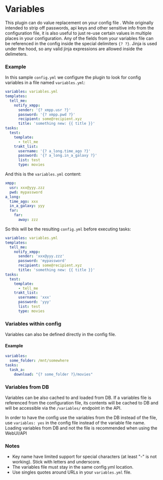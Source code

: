 # Variables

This plugin can do value replacement on your config file . While originally intended to strip off passwords, api keys and other sensitive info from the configuration file, it is also useful to just re-use certain values in multiple places in your configuration. Any of the fields from your variables file can be referenced in the config inside the special delimiters `{? ?}`. Jinja is used under the hood, so any valid jinja expressions are allowed inside the delimeters.

### Example
In this sample `config.yml` we configure the plugin to look for config variables in a file named `variables.yml`:

```yaml
variables: variables.yml
templates:
  tell_me:
    notify_xmpp:
      sender: '{? xmpp.usr ?}'
      password: '{? xmpp.pwd ?}'
      recipient: some@recipient.xyz
      title: 'something new: {{ title }}'
tasks:
  test:
    template:
      - tell_me
    trakt_list:
      username: '{? a_long.time_ago ?}'
      password: '{? a_long.in_a_galaxy ?}'
      list: test
      type: movies
```

And this is the `variables.yml` content:

```yaml
xmpp:
  usr: xxx@yyy.zzz
  pwd: mypassword
a_long:
  time_ago: xxx
  in_a_galaxy: yyy
  far:
    far:
      away: zzz
```

So this will be the resulting `config.yml` before executing tasks:

```yaml
variables: variables.yml
templates:
  tell_me:
    notify_xmpp:
      sender: 'xxx@yyy.zzz'
      password: 'mypassword'
      recipient: some@recipient.xyz
      title: 'something new: {{ title }}'
tasks:
  test:
    template:
      - tell_me
    trakt_list:
      username: 'xxx'
      password: 'yyy'
      list: test
      type: movies
```
### Variables within config
Variables can also be defined directly in the config file.
#### Example
```yaml
variables:
  some_folder: /mnt/somewhere
tasks:
  task_a:
    download: "{? some_folder ?}/movies"
```

### Variables from DB
Variables can be also cached to and loaded from DB. If a variables file is referenced from the configuration file, its contents will be cached to DB and will be accessible via the `/variables/` endpoint in the API.

In order to have the config use the variables from the DB instead of the file, use `variables: yes` in the config file instead of the variable file name. Loading variables from DB and not the file is recommended when using the WebUI/API

### Notes
- Key name have limited support for special characters (at least "-" is not working). Stick with letters and underscore.
- The variables file must stay in the same config.yml location.
- Use singles quotes around URLs in your `variables.yml` file.

